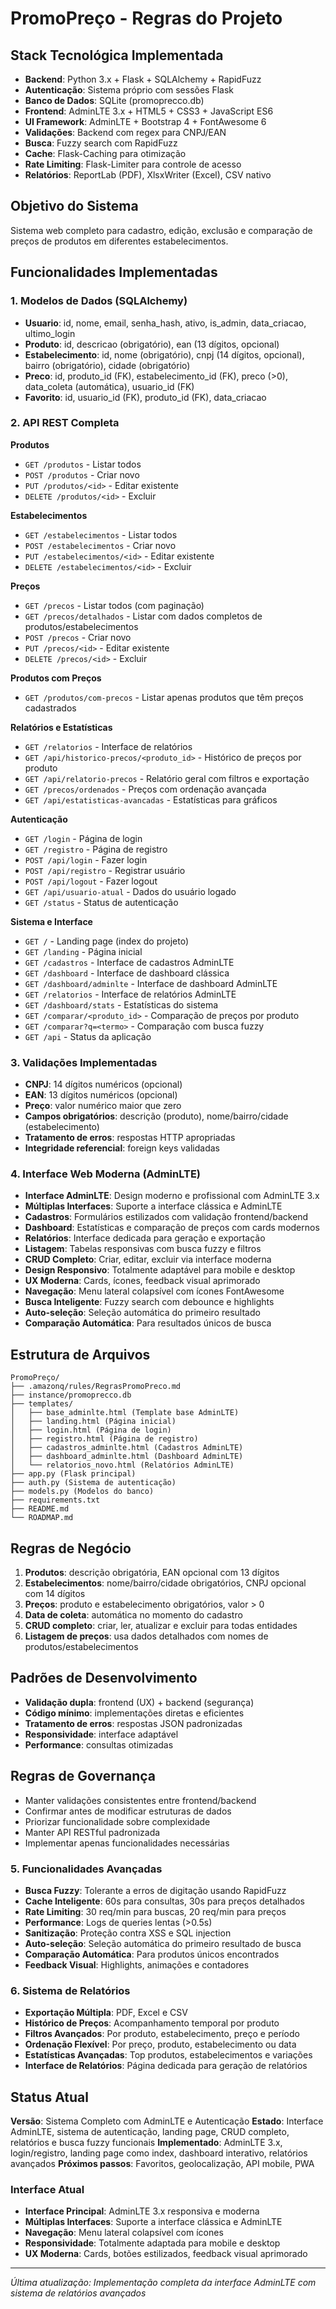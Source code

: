 # PromoPreço - Regras do Projeto

## Stack Tecnológica Implementada
- **Backend**: Python 3.x + Flask + SQLAlchemy + RapidFuzz
- **Autenticação**: Sistema próprio com sessões Flask
- **Banco de Dados**: SQLite (promoprecco.db)
- **Frontend**: AdminLTE 3.x + HTML5 + CSS3 + JavaScript ES6
- **UI Framework**: AdminLTE + Bootstrap 4 + FontAwesome 6
- **Validações**: Backend com regex para CNPJ/EAN
- **Busca**: Fuzzy search com RapidFuzz
- **Cache**: Flask-Caching para otimização
- **Rate Limiting**: Flask-Limiter para controle de acesso
- **Relatórios**: ReportLab (PDF), XlsxWriter (Excel), CSV nativo

## Objetivo do Sistema
Sistema web completo para cadastro, edição, exclusão e comparação de preços de produtos em diferentes estabelecimentos.

## Funcionalidades Implementadas

### 1. Modelos de Dados (SQLAlchemy)
- **Usuario**: id, nome, email, senha_hash, ativo, is_admin, data_criacao, ultimo_login
- **Produto**: id, descricao (obrigatório), ean (13 dígitos, opcional)
- **Estabelecimento**: id, nome (obrigatório), cnpj (14 dígitos, opcional), bairro (obrigatório), cidade (obrigatório)
- **Preco**: id, produto_id (FK), estabelecimento_id (FK), preco (>0), data_coleta (automática), usuario_id (FK)
- **Favorito**: id, usuario_id (FK), produto_id (FK), data_criacao

### 2. API REST Completa
**Produtos**
- `GET /produtos` - Listar todos
- `POST /produtos` - Criar novo
- `PUT /produtos/<id>` - Editar existente
- `DELETE /produtos/<id>` - Excluir

**Estabelecimentos**
- `GET /estabelecimentos` - Listar todos
- `POST /estabelecimentos` - Criar novo
- `PUT /estabelecimentos/<id>` - Editar existente
- `DELETE /estabelecimentos/<id>` - Excluir

**Preços**
- `GET /precos` - Listar todos (com paginação)
- `GET /precos/detalhados` - Listar com dados completos de produtos/estabelecimentos
- `POST /precos` - Criar novo
- `PUT /precos/<id>` - Editar existente
- `DELETE /precos/<id>` - Excluir

**Produtos com Preços**
- `GET /produtos/com-precos` - Listar apenas produtos que têm preços cadastrados

**Relatórios e Estatísticas**
- `GET /relatorios` - Interface de relatórios
- `GET /api/historico-precos/<produto_id>` - Histórico de preços por produto
- `GET /api/relatorio-precos` - Relatório geral com filtros e exportação
- `GET /precos/ordenados` - Preços com ordenação avançada
- `GET /api/estatisticas-avancadas` - Estatísticas para gráficos

**Autenticação**
- `GET /login` - Página de login
- `GET /registro` - Página de registro
- `POST /api/login` - Fazer login
- `POST /api/registro` - Registrar usuário
- `POST /api/logout` - Fazer logout
- `GET /api/usuario-atual` - Dados do usuário logado
- `GET /status` - Status de autenticação

**Sistema e Interface**
- `GET /` - Landing page (index do projeto)
- `GET /landing` - Página inicial
- `GET /cadastros` - Interface de cadastros AdminLTE
- `GET /dashboard` - Interface de dashboard clássica
- `GET /dashboard/adminlte` - Interface de dashboard AdminLTE
- `GET /relatorios` - Interface de relatórios AdminLTE
- `GET /dashboard/stats` - Estatísticas do sistema
- `GET /comparar/<produto_id>` - Comparação de preços por produto
- `GET /comparar?q=<termo>` - Comparação com busca fuzzy
- `GET /api` - Status da aplicação

### 3. Validações Implementadas
- **CNPJ**: 14 dígitos numéricos (opcional)
- **EAN**: 13 dígitos numéricos (opcional)
- **Preço**: valor numérico maior que zero
- **Campos obrigatórios**: descrição (produto), nome/bairro/cidade (estabelecimento)
- **Tratamento de erros**: respostas HTTP apropriadas
- **Integridade referencial**: foreign keys validadas

### 4. Interface Web Moderna (AdminLTE)
- **Interface AdminLTE**: Design moderno e profissional com AdminLTE 3.x
- **Múltiplas Interfaces**: Suporte a interface clássica e AdminLTE
- **Cadastros**: Formulários estilizados com validação frontend/backend
- **Dashboard**: Estatísticas e comparação de preços com cards modernos
- **Relatórios**: Interface dedicada para geração e exportação
- **Listagem**: Tabelas responsivas com busca fuzzy e filtros
- **CRUD Completo**: Criar, editar, excluir via interface moderna
- **Design Responsivo**: Totalmente adaptável para mobile e desktop
- **UX Moderna**: Cards, ícones, feedback visual aprimorado
- **Navegação**: Menu lateral colapsível com ícones FontAwesome
- **Busca Inteligente**: Fuzzy search com debounce e highlights
- **Auto-seleção**: Seleção automática do primeiro resultado
- **Comparação Automática**: Para resultados únicos de busca

## Estrutura de Arquivos
```
PromoPreço/
├── .amazonq/rules/RegrasPromoPreco.md
├── instance/promoprecco.db
├── templates/
│   ├── base_adminlte.html (Template base AdminLTE)
│   ├── landing.html (Página inicial)
│   ├── login.html (Página de login)
│   ├── registro.html (Página de registro)
│   ├── cadastros_adminlte.html (Cadastros AdminLTE)
│   ├── dashboard_adminlte.html (Dashboard AdminLTE)
│   └── relatorios_novo.html (Relatórios AdminLTE)
├── app.py (Flask principal)
├── auth.py (Sistema de autenticação)
├── models.py (Modelos do banco)
├── requirements.txt
├── README.md
└── ROADMAP.md
```

## Regras de Negócio
1. **Produtos**: descrição obrigatória, EAN opcional com 13 dígitos
2. **Estabelecimentos**: nome/bairro/cidade obrigatórios, CNPJ opcional com 14 dígitos
3. **Preços**: produto e estabelecimento obrigatórios, valor > 0
4. **Data de coleta**: automática no momento do cadastro
5. **CRUD completo**: criar, ler, atualizar e excluir para todas entidades
6. **Listagem de preços**: usa dados detalhados com nomes de produtos/estabelecimentos

## Padrões de Desenvolvimento
- **Validação dupla**: frontend (UX) + backend (segurança)
- **Código mínimo**: implementações diretas e eficientes
- **Tratamento de erros**: respostas JSON padronizadas
- **Responsividade**: interface adaptável
- **Performance**: consultas otimizadas

## Regras de Governança
- Manter validações consistentes entre frontend/backend
- Confirmar antes de modificar estruturas de dados
- Priorizar funcionalidade sobre complexidade
- Manter API RESTful padronizada
- Implementar apenas funcionalidades necessárias

### 5. Funcionalidades Avançadas
- **Busca Fuzzy**: Tolerante a erros de digitação usando RapidFuzz
- **Cache Inteligente**: 60s para consultas, 30s para preços detalhados
- **Rate Limiting**: 30 req/min para buscas, 20 req/min para preços
- **Performance**: Logs de queries lentas (>0.5s)
- **Sanitização**: Proteção contra XSS e SQL injection
- **Auto-seleção**: Seleção automática do primeiro resultado de busca
- **Comparação Automática**: Para produtos únicos encontrados
- **Feedback Visual**: Highlights, animações e contadores

### 6. Sistema de Relatórios
- **Exportação Múltipla**: PDF, Excel e CSV
- **Histórico de Preços**: Acompanhamento temporal por produto
- **Filtros Avançados**: Por produto, estabelecimento, preço e período
- **Ordenação Flexível**: Por preço, produto, estabelecimento ou data
- **Estatísticas Avançadas**: Top produtos, estabelecimentos e variações
- **Interface de Relatórios**: Página dedicada para geração de relatórios

## Status Atual
**Versão**: Sistema Completo com AdminLTE e Autenticação
**Estado**: Interface AdminLTE, sistema de autenticação, landing page, CRUD completo, relatórios e busca fuzzy funcionais
**Implementado**: AdminLTE 3.x, login/registro, landing page como index, dashboard interativo, relatórios avançados
**Próximos passos**: Favoritos, geolocalização, API mobile, PWA

### Interface Atual
- **Interface Principal**: AdminLTE 3.x responsiva e moderna
- **Múltiplas Interfaces**: Suporte a interface clássica e AdminLTE
- **Navegação**: Menu lateral colapsível com ícones
- **Responsividade**: Totalmente adaptada para mobile e desktop
- **UX Moderna**: Cards, botões estilizados, feedback visual aprimorado

---
*Última atualização: Implementação completa da interface AdminLTE com sistema de relatórios avançados*